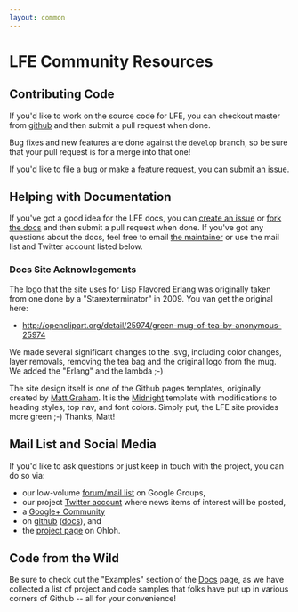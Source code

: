 ```yaml
---
layout: common
---
```


# LFE Community Resources

## Contributing Code

If you'd like to work on the source code for LFE, you can checkout master from
<a href="https://github.com/rvirding/lfe">github</a> and then submit a pull
request when done.

Bug fixes and new features are done against the ```develop``` branch, so be
sure that your pull request is for a merge into that one!

If you'd like to file a bug or make a feature request, you can
<a href="https://github.com/rvirding/lfe/issues">submit an issue</a>.

## Helping with Documentation

If you've got a good idea for the LFE docs, you can <a
href="https://github.com/lfe/lfe.github.com/issues">create an issue</a> or
<a href="https://github.com/lfe/lfe.github.com">fork the docs</a> and then
submit a pull request when done. If you've got any questions about the docs,
feel free to email <a href="mailto:oubiwann@cogitat.io">the maintainer</a> or
use the mail list and Twitter account listed below.

### Docs Site Acknowlegements

The logo that the site uses for Lisp Flavored Erlang was originally taken from
one done by a "Starexterminator" in 2009. You van get the original here:

* http://openclipart.org/detail/25974/green-mug-of-tea-by-anonymous-25974

We made several significant changes to the .svg, including color changes, layer
removals, removing the tea bag and the original logo from the mug. We added the
"Erlang" and the lambda ;-)

The site design itself is one of the Github pages templates, originally created
by <a href="https://twitter.com/michigangraham">Matt Graham</a>. It is the
<a href="http://mattgraham.github.io/Midnight/">Midnight</a> template with
modifications to heading styles, top nav, and font colors. Simply put, the LFE
site provides more green ;-) Thanks, Matt!

## Mail List and Social Media

If you'd like to ask questions or just keep in touch with the project, you can
do so via:

* our low-volume
  <a href="http://groups.google.com/group/lisp-flavoured-erlang">forum/mail list</a>
  on Google Groups,
* our project <a href="https://twitter.com/ErlangLisp">Twitter account</a>
  where news items of interest will be posted,
* a <a href="https://plus.google.com/u/1/communities/103919485468949397234">Google+
  Community</a>
* on <a href="https://github.com/rvirding/lfe">github</a>
  (<a href="https://github.com/lfe/lfe.github.com">docs</a>), and
* the <a href="https://www.ohloh.net/p/lfe">project page</a> on Ohloh.

## Code from the Wild

Be sure to check out the "Examples" section of the
<a href="/docs.html">Docs</a> page, as we have collected a list of project and
code samples that folks have put up in various corners of Github -- all for
your convenience!
